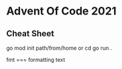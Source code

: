 # Advent Of Code 2021

## Cheat Sheet
go mod init path/from/home or cd 
go run .

fmt === formatting text